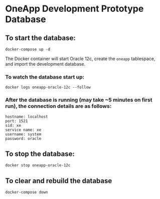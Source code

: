 # OneApp Development Prototype Database

## To start the database:

```
docker-compose up -d
```

The Docker container will start Oracle 12c, create the `oneapp` tablespace, and import the development database.

### To watch the database start up:

```
docker logs oneapp-oracle-12c --follow
```

### After the database is running (may take ~5 minutes on first run), the connection details are as follows:
```
hostname: localhost
port: 1521
sid: xe
service name: xe
username: system
password: oracle
```

## To stop the database:

```
docker stop oneapp-oracle-12c
```

## To clear and rebuild the database

```
docker-compose down
```